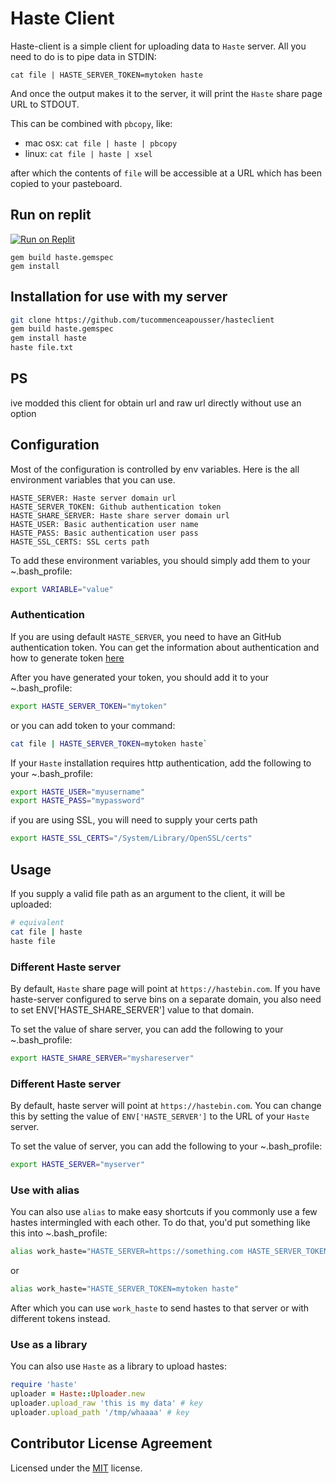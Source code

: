 # Haste Client

Haste-client is a simple client for uploading data to `Haste` server.  All you need to do is to pipe data in STDIN:

`cat file | HASTE_SERVER_TOKEN=mytoken haste`

And once the output makes it to the server, it will print the `Haste` share page URL to STDOUT.

This can be combined with `pbcopy`, like:

* mac osx: `cat file | haste | pbcopy`
* linux: `cat file | haste | xsel`

after which the contents of `file` will be accessible at a URL which has been copied to your pasteboard.

## Run on replit
[![Run on Replit](https://replit.com/badge/github/tucommenceapousser/hasteclient)](https://replit.com/github/tucommenceapousser/hasteclient)

```
gem build haste.gemspec
gem install
```

## Installation for use with my server

``` bash
git clone https://github.com/tucommenceapousser/hasteclient
gem build haste.gemspec
gem install haste
haste file.txt
```

## PS
ive modded this client for obtain url and raw url directly without use an option

## Configuration

Most of the configuration is controlled by env variables. Here is the all environment variables that you can use.

```
HASTE_SERVER: Haste server domain url
HASTE_SERVER_TOKEN: Github authentication token
HASTE_SHARE_SERVER: Haste share server domain url
HASTE_USER: Basic authentication user name
HASTE_PASS: Basic authentication user pass
HASTE_SSL_CERTS: SSL certs path
```

To add these environment variables, you should simply add them to your ~.bash_profile:

```bash
export VARIABLE="value"
```

### Authentication

If you are using default `HASTE_SERVER`, you need to have an GitHub authentication token.
You can get the information about authentication and how to generate token [here](https://www.toptal.com/developers/hastebin/documentation)

After you have generated your token, you should add it to your ~.bash_profile:

```bash
export HASTE_SERVER_TOKEN="mytoken"
```

or you can add token to your command:

```bash
cat file | HASTE_SERVER_TOKEN=mytoken haste`
```

If your `Haste` installation requires http authentication, add the following to your ~.bash_profile:

```bash
export HASTE_USER="myusername"
export HASTE_PASS="mypassword"
```

if you are using SSL, you will need to supply your certs path

```bash
export HASTE_SSL_CERTS="/System/Library/OpenSSL/certs"
```

## Usage

If you supply a valid file path as an argument to the client, it will be uploaded:

```bash
# equivalent
cat file | haste
haste file
```

### Different Haste server

By default, `Haste` share page will point at `https://hastebin.com`. 
If you have haste-server configured to serve bins on a separate domain, you also need to set ENV['HASTE_SHARE_SERVER'] value to that domain.

To set the value of share server, you can add the following to your ~.bash_profile:

```bash
export HASTE_SHARE_SERVER="myshareserver"
```

### Different Haste server

By default, haste server will point at `https://hastebin.com`. 
You can change this by setting the value of `ENV['HASTE_SERVER']` to the URL of your `Haste` server.  

To set the value of server, you can add the following to your ~.bash_profile:

```bash
export HASTE_SERVER="myserver"
```

### Use with alias

You can also use `alias` to make easy shortcuts if you commonly use a few hastes intermingled with each other. 
To do that, you'd put something like this into ~.bash_profile:

``` bash
alias work_haste="HASTE_SERVER=https://something.com HASTE_SERVER_TOKEN=mytoken haste"
```

or

``` bash
alias work_haste="HASTE_SERVER_TOKEN=mytoken haste"
```

After which you can use `work_haste` to send hastes to that server or with different tokens instead.


### Use as a library

You can also use `Haste` as a library to upload hastes:

``` ruby
require 'haste'
uploader = Haste::Uploader.new
uploader.upload_raw 'this is my data' # key
uploader.upload_path '/tmp/whaaaa' # key
```

## Contributor License Agreement

Licensed under the [MIT](https://github.com/toptal/haste-client/blob/master/LICENSE.txt 'https://github.com/toptal/haste-client/blob/main/LICENSE.txt') license.
